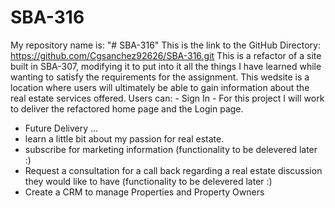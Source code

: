 # SBA-316

My repository name is: "# SBA-316"
This is the link to the GitHub Directory: https://github.com/Cgsanchez92626/SBA-316.git
This is a refactor of a site built in SBA-307, modifying it to put into it all the things
I have learned while wanting to satisfy the requirements for the assignment.
This wedsite is a location where users will ultimately be able to gain information about the real estate services offered.
Users can: - Sign In - For this project I will work to deliver the refactored home page and the Login page.

- Future Delivery ...
- learn a little bit about my passion for real estate.
- subscribe for marketing information (functionality to be delevered later :)
- Request a consultation for a call back regarding a real estate discussion
  they would like to have (functionality to be delevered later :)
- Create a CRM to manage Properties and Property Owners
